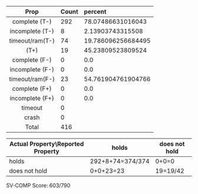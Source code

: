 
| Prop | Count | percent |
|:----:|:------|:--|
|complete   (T-)|292| 78.07486631016043 |
|incomplete (T-)|8|2.13903743315508 |
|timeout/ram(T-)|74|19.786096256684495 |
|           (T+)|19|45.23809523809524 |
|complete   (F-)|0|0.0 |
|incomplete (F-)|0|0.0 |
|timeout/ram(F-)|23|54.761904761904766 |
|complete   (F+)|0|0.0 |
|incomplete (F+)|0|0.0 |
|timeout        |0| |
|crash          |0| |
|Total          |416| |

| Actual Property\Reported Property | holds | does not hold |
|------------------------------------|-------|---------------|
| holds | 292+8+74=374/374 | 0+0=0 |
| does not hold | 0+0+23=23 | 19=19/42 |

SV-COMP Score: 603/790

